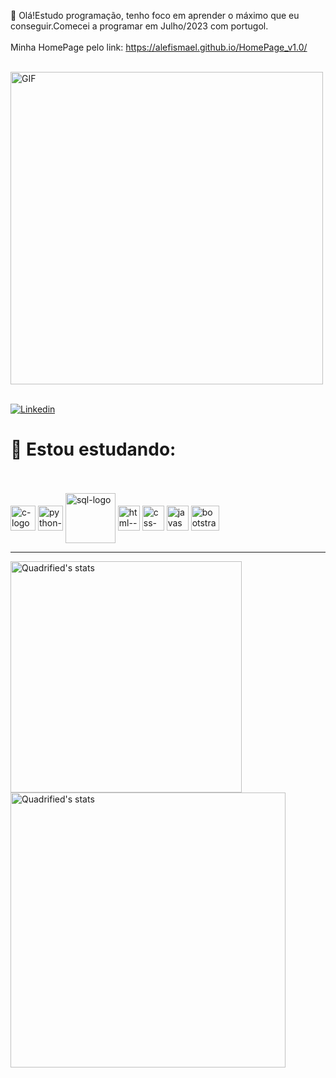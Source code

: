 👋 Olá!Estudo programação, tenho foco em aprender o máximo que eu conseguir.Comecei a programar em Julho/2023 com portugol.
</br></br>
Minha HomePage pelo link: https://alefismael.github.io/HomePage_v1.0/
</br></br>

<div><img align="center" alt="GIF" src="https://github.com/aLefiSmael/aLefiSmael/assets/151590805/763b5dc7-7566-4849-a2f5-a5cb78556266" width="500"/></div>
</br>

[![Linkedin](https://img.shields.io/badge/LinkedIn-0077B5?style=for-the-badge&logo=linkedin&logoColor=white)](https://www.linkedin.com/in/%C3%A1lef-ismael-80635a246/)

<h1>🚀 Estou estudando:</h1>

</br></br>
    <img align="center" alt="c-logo" src="https://img.shields.io/badge/C-00599C?style=for-the-badge&logo=c&logoColor=white" height="40"/>
    <img align="center" alt="python-logo" src="https://img.shields.io/badge/Python-14354C?style=for-the-badge&logo=python&logoColor=white" height="40" />
    <img align="center" alt="sql-logo" src="https://github.com/aLefiSmael/aLefiSmael/assets/151590805/fee89f47-1cde-4994-81ea-718e8d18b83f" width="80" height="80"/>
    <img align="center" alt="html--logo" src="https://github.com/aLefiSmael/aLefiSmael/assets/151590805/cd57ca19-528b-45f2-8896-41697b47cfb5" width="35" height="40"/>
    <img align="center" alt="css-logo" src="https://github.com/aLefiSmael/aLefiSmael/assets/151590805/91d834ce-189c-4bc8-9aeb-5651a81ce2e5" width="35" height="40"/>
    <img align="center" alt="javascript-logo" src="https://github.com/aLefiSmael/aLefiSmael/assets/151590805/d0dca15c-4231-44f8-9a4d-c79e2539eafa" width="35" height="40"/>
    <img align="center" alt="bootstrap-logo" src="https://github.com/aLefiSmael/aLefiSmael/assets/151590805/d257eed0-966c-4699-b84b-cbbfd0a1c391" width="45" height="40"/>
    
    
<hr>


<img align="left" src="https://github-readme-stats.anuraghazra1.vercel.app/api?username=aLefiSmael&show_icons=true&include_all_commits=true&theme=tokyonight" alt="Quadrified's stats" width="370"/>

<img align="rigth" src="https://github-readme-stats-anuraghazra1.vercel.app/api/top-langs/?username=aLefiSmael&layout=compact&theme=tokyonight" alt="Quadrified's stats" width="440"/>
</br> 

